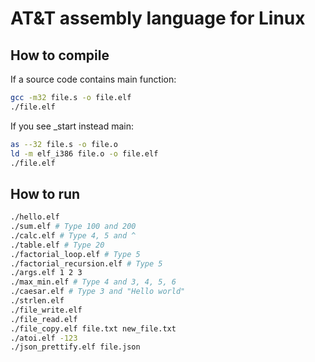 # AT&T assembly language for Linux
## How to compile
If a source code contains main function:
```sh
gcc -m32 file.s -o file.elf
./file.elf
```

If you see _start instead main:
```sh
as --32 file.s -o file.o
ld -m elf_i386 file.o -o file.elf
./file.elf
```

## How to run
```sh
./hello.elf
./sum.elf # Type 100 and 200
./calc.elf # Type 4, 5 and ^
./table.elf # Type 20
./factorial_loop.elf # Type 5
./factorial_recursion.elf # Type 5
./args.elf 1 2 3
./max_min.elf # Type 4 and 3, 4, 5, 6
./caesar.elf # Type 3 and "Hello world"
./strlen.elf
./file_write.elf
./file_read.elf
./file_copy.elf file.txt new_file.txt
./atoi.elf -123
./json_prettify.elf file.json
```
